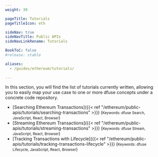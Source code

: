```yaml
---
weight: 30

pageTitle: Tutorials
pageTitleIcon: eth

sideNav: true
sideNavTitle: Public APIs
sideNavLinkRename: Tutorials

BookToC: false
#release: stable

aliases:
  - /guides/ethereum/tutorials/
  
---
```


In this section, you will find the list of tutorials currently written, allowing you to easily map your use case to one or more dfuse concepts under a concrete code repository.

- [Searching Ethereum Transactions]({{< ref "/ethereum/public-apis/tutorials/searching-transactions" >}}) (<small>Keywords: dfuse Search, JavaScript, React, Browser</small>)
- [Streaming Ethereum Transactions]({{< ref "/ethereum/public-apis/tutorials/streaming-transactions" >}}) (<small>Keywords: dfuse Stream, JavaScript, React, Browser</small>)
- [Tracking Transactions with Lifecycle]({{< ref "/ethereum/public-apis/tutorials/tracking-transactions-lifecycle" >}}) (<small>Keywords: dfuse Lifecycle, JavaScript, React, Browser</small>)

<!--
    List of potential other tutorials we had:
      - List most recent transactions, and listen to new ones
      - Shine end-to-end application using React/TypeScript
      - Slack notification from on-chain events (Workers I think)
      - Reliably sync a database (cursors + navigating forks concepts)
-->
